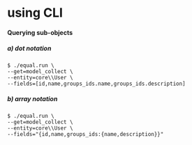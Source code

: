 # using CLI



#### Querying sub-objects

##### a) dot notation

```
$ ./equal.run \
--get=model_collect \
--entity=core\\User \
--fields=[id,name,groups_ids.name,groups_ids.description]
```

##### b) array notation

```
$ ./equal.run \
--get=model_collect \
--entity=core\\User \
--fields="{id,name,groups_ids:{name,description}}" 
```

